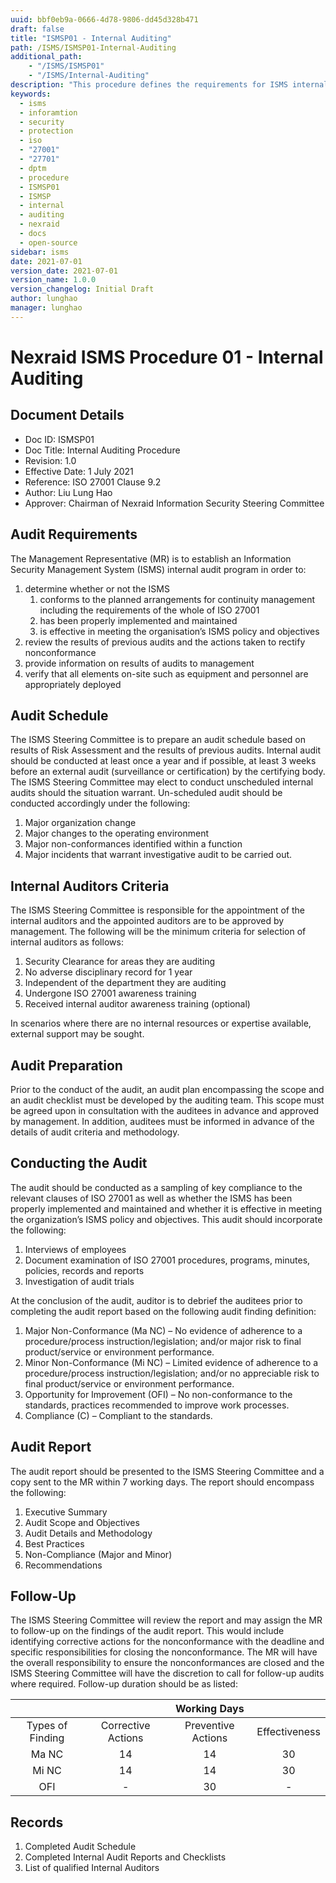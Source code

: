 ```yaml
---
uuid: bbf0eb9a-0666-4d78-9806-dd45d328b471
draft: false
title: "ISMSP01 - Internal Auditing"
path: /ISMS/ISMSP01-Internal-Auditing
additional_path:
    - "/ISMS/ISMSP01"
    - "/ISMS/Internal-Auditing"
description: "This procedure defines the requirements for ISMS internal audit program and applies to all elements on-site of the ISMS."
keywords: 
  - isms
  - inforamtion
  - security
  - protection
  - iso
  - "27001"
  - "27701"
  - dptm
  - procedure
  - ISMSP01
  - ISMSP
  - internal
  - auditing
  - nexraid
  - docs
  - open-source
sidebar: isms
date: 2021-07-01
version_date: 2021-07-01
version_name: 1.0.0
version_changelog: Initial Draft
author: lunghao
manager: lunghao
---
```


# Nexraid ISMS Procedure 01 - Internal Auditing

## Document Details
* Doc ID: ISMSP01
* Doc Title: Internal Auditing Procedure
* Revision: 1.0
* Effective Date: 1 July 2021
* Reference: ISO 27001 Clause 9.2
* Author: Liu Lung Hao
* Approver: Chairman of Nexraid Information Security Steering Committee


## Audit Requirements
The Management Representative (MR) is to establish an Information Security Management System (ISMS) internal audit program in order to:
1. determine whether or not the ISMS
    1. conforms to the planned arrangements for continuity management including the requirements of the whole of ISO 27001
    2. has been properly implemented and maintained
    3. is effective in meeting the organisation’s ISMS policy and objectives
2. review the results of previous audits and the actions taken to rectify nonconformance
3. provide information on results of audits to management
4. verify that all elements on-site such as equipment and personnel are appropriately deployed


## Audit Schedule
The ISMS Steering Committee is to prepare an audit schedule based on results of Risk Assessment and the results of previous audits. Internal audit should be conducted at least once a year and if possible, at least 3 weeks before an external audit (surveillance or certification) by the certifying body. The ISMS Steering Committee may elect to conduct unscheduled internal audits should the situation warrant. Un-scheduled audit should be conducted accordingly under the following:
1. Major organization change
2. Major changes to the operating environment
3. Major non-conformances identified within a function
4. Major incidents that warrant investigative audit to be carried out.


## Internal Auditors Criteria
The ISMS Steering Committee is responsible for the appointment of the internal auditors and the appointed auditors are to be approved by management. The following will be the minimum criteria for selection of internal auditors as follows:
1. Security Clearance for areas they are auditing
2. No adverse disciplinary record for 1 year
3. Independent of the department they are auditing
4. Undergone ISO 27001 awareness training
5. Received internal auditor awareness training (optional)

In scenarios where there are no internal resources or expertise available, external support may be sought.


## Audit Preparation
Prior to the conduct of the audit, an audit plan encompassing the scope and an audit checklist must be developed by the auditing team. This scope must be agreed upon in consultation with the auditees in advance and approved by management. In addition, auditees must be informed in advance of the details of audit criteria and methodology.


## Conducting the Audit
The audit should be conducted as a sampling of key compliance to the relevant clauses of ISO 27001 as well as whether the ISMS has been properly implemented and maintained and whether it is effective in meeting the organization’s ISMS policy and objectives. This audit should incorporate the following:
1. Interviews of employees
2. Document examination of ISO 27001 procedures, programs, minutes, policies, records and reports
3. Investigation of audit trials

At the conclusion of the audit, auditor is to debrief the auditees prior to completing the audit report based on the following audit finding definition:
1. Major Non-Conformance (Ma NC) – No evidence of adherence to a procedure/process instruction/legislation; and/or major risk to final product/service or environment performance.
2. Minor Non-Conformance (Mi NC) – Limited evidence of adherence to a procedure/process instruction/legislation; and/or no appreciable risk to final product/service or environment performance.
3. Opportunity for Improvement (OFI) – No non-conformance to the standards, practices recommended to improve work processes.
4. Compliance (C) – Compliant to the standards.


## Audit Report 
The audit report should be presented to the ISMS Steering Committee and a copy sent to the MR within 7 working days. The report should encompass the following:
1. Executive Summary
2. Audit Scope and Objectives
3. Audit Details and Methodology
4. Best Practices
5. Non-Compliance (Major and Minor)
6. Recommendations


## Follow-Up
The ISMS Steering Committee will review the report and may assign the MR to follow-up on the findings of the audit report. This would include identifying corrective actions for the nonconformance with the deadline and specific responsibilities for closing the nonconformance. The MR will have the overall responsibility to ensure the nonconformances are closed and the ISMS Steering Committee will have the discretion to call for follow-up audits where required. Follow-up duration should be as listed:

|                  |                    | Working Days       |               |
|:----------------:|:------------------:|:------------------:|:-------------:|
| Types of Finding | Corrective Actions | Preventive Actions | Effectiveness |
| Ma NC            | 14                 | 14                 | 30            |
| Mi NC            | 14                 | 14                 | 30            |
| OFI              | -                  | 30                 | -             |


## Records
1. Completed Audit Schedule
2. Completed Internal Audit Reports and Checklists
3. List of qualified Internal Auditors